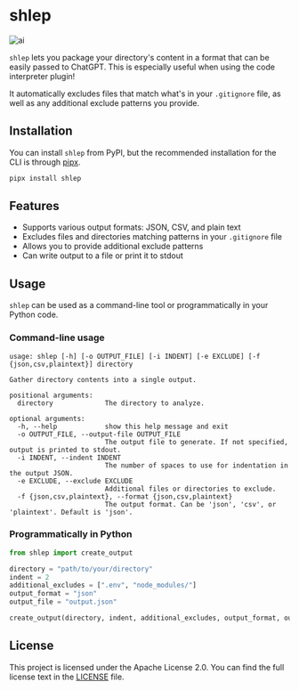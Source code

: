 # shlep


![ai](https://github.com/knowsuchagency/shlep/assets/11974795/ec862cfe-c1e3-45d8-9a75-92a240d2fb8d)


`shlep` lets you package your directory's content in a format that can be easily passed to ChatGPT. This is especially
useful when using the code interpreter plugin!

It automatically excludes files that match what's in your `.gitignore` file, as well as any additional exclude patterns you provide.

## Installation
You can install `shlep` from PyPI, but the recommended installation for the CLI is through [pipx][pipx].

```bash
pipx install shlep
```

## Features

- Supports various output formats: JSON, CSV, and plain text
- Excludes files and directories matching patterns in your `.gitignore` file
- Allows you to provide additional exclude patterns
- Can write output to a file or print it to stdout

## Usage

`shlep` can be used as a command-line tool or programmatically in your Python code.

### Command-line usage

```
usage: shlep [-h] [-o OUTPUT_FILE] [-i INDENT] [-e EXCLUDE] [-f {json,csv,plaintext}] directory

Gather directory contents into a single output.

positional arguments:
  directory             The directory to analyze.

optional arguments:
  -h, --help            show this help message and exit
  -o OUTPUT_FILE, --output-file OUTPUT_FILE
                        The output file to generate. If not specified, output is printed to stdout.
  -i INDENT, --indent INDENT
                        The number of spaces to use for indentation in the output JSON.
  -e EXCLUDE, --exclude EXCLUDE
                        Additional files or directories to exclude.
  -f {json,csv,plaintext}, --format {json,csv,plaintext}
                        The output format. Can be 'json', 'csv', or 'plaintext'. Default is 'json'.
```

### Programmatically in Python

```python
from shlep import create_output

directory = "path/to/your/directory"
indent = 2
additional_excludes = [".env", "node_modules/"]
output_format = "json"
output_file = "output.json"

create_output(directory, indent, additional_excludes, output_format, output_file)
```

## License

This project is licensed under the Apache License 2.0. You can find the full license text in the [LICENSE](LICENSE) file.

[pipx]: https://pypa.github.io/pipx/
